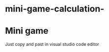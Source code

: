 # mini-game-calculation-
<h1>Mini game </h1>
<p>Just copy and past in visual studio code editor</p>
